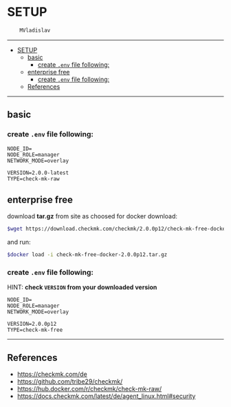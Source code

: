 # SETUP

```sh
    MVladislav
```

---

- [SETUP](#setup)
  - [basic](#basic)
    - [create `.env` file following:](#create-env-file-following)
  - [enterprise free](#enterprise-free)
    - [create `.env` file following:](#create-env-file-following-1)
  - [References](#references)

---

## basic

### create `.env` file following:

```env
NODE_ID=
NODE_ROLE=manager
NETWORK_MODE=overlay

VERSION=2.0.0-latest
TYPE=check-mk-raw
```

## enterprise free

download **tar.gz** from site as choosed for docker download:

```sh
$wget https://download.checkmk.com/checkmk/2.0.0p12/check-mk-free-docker-2.0.0p12.tar.gz
```

and run:

```sh
$docker load -i check-mk-free-docker-2.0.0p12.tar.gz
```

### create `.env` file following:

HINT: **check `VERSION` from your downloaded version**

```env
NODE_ID=
NODE_ROLE=manager
NETWORK_MODE=overlay

VERSION=2.0.0p12
TYPE=check-mk-free
```

---

## References

- <https://checkmk.com/de>
- <https://github.com/tribe29/checkmk/>
- <https://hub.docker.com/r/checkmk/check-mk-raw/>
- <https://docs.checkmk.com/latest/de/agent_linux.html#security>
